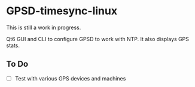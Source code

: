 # GPSD-timesync-linux

This is still a work in progress. 

Qt6 GUI and CLI to configure GPSD to work with NTP. It also displays GPS stats.

## To Do

- [ ] Test with various GPS devices and machines